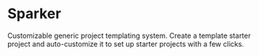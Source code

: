 # Sparker
Customizable generic project templating system. Create a template starter project and auto-customize it to set up starter projects with a few clicks.
